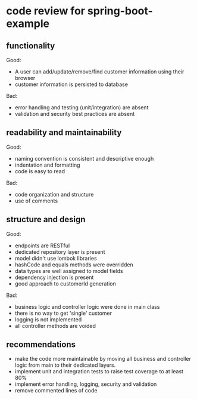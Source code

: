 # code review for spring-boot-example
## functionality
Good:
- A user can add/update/remove/find customer information using their browser
- customer information is persisted to database

Bad:
- error handling and testing (unit/integration) are absent
- validation and security best practices are absent

## readability and maintainability
Good:
- naming convention is consistent and descriptive enough
- indentation and formatting
- code is easy to read

Bad:
- code organization and structure
- use of comments

## structure and design
Good:
- endpoints are RESTful
- dedicated repository layer is present
- model didn't use lombok libraries
- hashCode and equals methods were overridden
- data types are well assigned to model fields
- dependency injection is present
- good approach to customerId generation

Bad:
- business logic and controller logic were done in main class
- there is no way to get 'single' customer 
- logging is not implemented
- all controller methods are voided 

## recommendations
- make the code more maintainable by moving all business and controller logic from
main to their dedicated layers.
- implement unit and integration tests to raise test coverage to at least 80%
- implement error handling, logging, security and validation
- remove commented lines of code